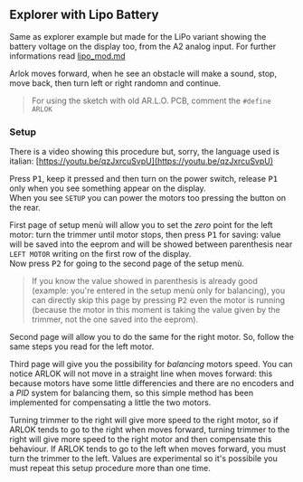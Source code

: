 ## Explorer with Lipo Battery

Same as explorer example but made for the LiPo variant showing the battery voltage on the display too, from the A2 analog input.
For further informations read [lipo_mod.md](../docs/lipo_mod.md)

Arlok moves forward, when he see an obstacle will make a sound, stop, move back, then turn left or right randomn and continue.  

> For using the sketch with old AR.L.O. PCB, comment the `#define ARLOK`

### Setup

There is a video showing this procedure but, sorry, the language used is italian: [https://youtu.be/qzJxrcuSvpU](https://youtu.be/qzJxrcuSvpU)

Press <kbd>P1</kbd>, keep it pressed and then turn on the power switch, release <kbd>P1</kbd> only when you see something appear on the display.  
When you see `SETUP` you can power the motors too pressing the button on the rear.

First page of setup menù will allow you to set the _zero_ point for the left motor: turn the trimmer until motor stops, then press <kbd>P1</kbd> for saving: value will be saved into the eeprom and will be showed between parenthesis near `LEFT MOTOR` writing on the first row of the display.  
Now press <kbd>P2</kbd> for going to the second page of the setup menù.  

> If you know the value showed in parenthesis is already good (example: you're entered in the setup menù only for balancing), you can directly skip this page by pressing <kbd>P2</kbd> even the motor is running (because the motor in this moment is taking the value given by the trimmer, not the one saved into the eeprom).  

Second page will allow you to do the same for the right motor. So, follow the same steps you read for the left motor.  

Third page will give you the possibility for _balancing_ motors speed. You can notice ARLOK will not move in a straight line when moves forward: this because motors have some little differencies and there are no encoders and a _PID_ system for balancing them, so this simple method has been implemented for compensating a little the two motors.  

Turning trimmer to the right will give more speed to the right motor, so if ARLOK tends to go to the right when moves forward, turning trimmer to the right will give more speed to the right motor and then compensate this behaviour. If ARLOK tends to go to the left when moves forward, you must turn the trimmer to the left. Values are experimental so it's possibile you must repeat this setup procedure more than one time.